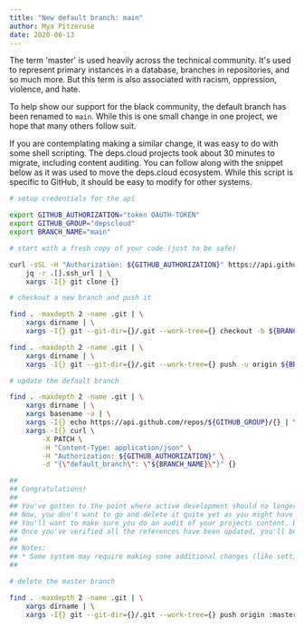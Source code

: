 ```yaml
---
title: "New default branch: main"
author: Mya Pitzeruse
date: 2020-06-13
---
```


The term 'master' is used heavily across the technical community.
It's used to represent primary instances in a database, branches in repositories, and so much more.
But this term is also associated with racism, oppression, violence, and hate.

To help show our support for the black community, the default branch has been renamed to `main`.
While this is one small change in one project, we hope that many others follow suit.

If you are contemplating making a similar change, it was easy to do with some shell scripting.
The deps.cloud projects took about 30 minutes to migrate, including content auditing.
You can follow along with the snippet below as it was used to move the deps.cloud ecosystem.
While this script is specific to GitHub, it should be easy to modify for other systems.

```bash
# setup credentials for the api

export GITHUB_AUTHORIZATION="token OAUTH-TOKEN"
export GITHUB_GROUP="depscloud"
export BRANCH_NAME="main"

# start with a fresh copy of your code (just to be safe)

curl -sSL -H "Authorization: ${GITHUB_AUTHORIZATION}" https://api.github.com/users/${GITHUB_GROUP}/repos | \
    jq -r .[].ssh_url | \
    xargs -I{} git clone {}

# checkout a new branch and push it

find . -maxdepth 2 -name .git | \
    xargs dirname | \
    xargs -I{} git --git-dir={}/.git --work-tree={} checkout -b ${BRANCH_NAME}

find . -maxdepth 2 -name .git | \
    xargs dirname | \
    xargs -I{} git --git-dir={}/.git --work-tree={} push -u origin ${BRANCH_NAME}

# update the default branch

find . -maxdepth 2 -name .git | \
    xargs dirname | \
    xargs basename -a | \
    xargs -I{} echo https://api.github.com/repos/${GITHUB_GROUP}/{} | \
    xargs -I{} curl \
        -X PATCH \
        -H "Content-Type: application/json" \
        -H "Authorization: ${GITHUB_AUTHORIZATION}" \
        -d "{\"default_branch\": \"${BRANCH_NAME}\"}" {}

##
## Congratulations!
##
## You've gotten to the point where active development should no longer be against master.
## Now, you don't want to go and delete it quite yet as you might have some external links pointing to the branch.
## You'll want to make sure you do an audit of your projects content, badges, and workflows.
## Once you've verified all the references have been updated, you'll be able to proceed on.
##
## Notes:
## * Some system may require making some additional changes (like setting up protected branches).
##

# delete the master branch

find . -maxdepth 2 -name .git | \
    xargs dirname | \
    xargs -I{} git --git-dir={}/.git --work-tree={} push origin :master
```
